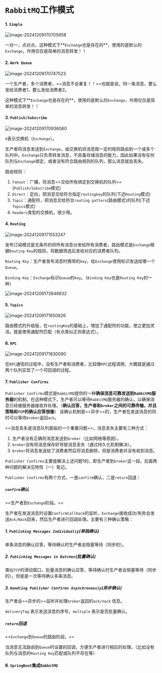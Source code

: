 # `RabbitMQ`工作模式

#### 1. `Simple`

![image-20241209170705958](E:\Note\RabbitMQ\RabbitMQ工作模式.assets\image-20241209170705958.png)

一对一，点对点。这种模式下**`Exchange`也是存在的**，使用的是默认的`Exchange`，作用仅仅是简单的消息转发！！

#### 2. `Work Queue`

![image-20241209170747523](E:\Note\RabbitMQ\RabbitMQ工作模式.assets\image-20241209170747523.png)

一个生产者，多个消费者，==消息不会重复！！==也就是说，同一条消息，要么发给消费者1，要么发给消费者2。

这种模式下**`Exchange`也是存在的**，使用的是默认的`Exchange`，作用仅仅是简单的消息转发！！

#### 3. `Publish/Subscribe`

![image-20241209170936060](E:\Note\RabbitMQ\RabbitMQ工作模式.assets\image-20241209170936060.png)

`X`表示交换机（`Exchange`）。

生产者将消息发送到`Exchange`，由交换机将消息按一定的规则路由到一个或多个队列中。`Exchange`只负责转发消息，不具备存储消息的能力，因此如果没有任何队列与`Exchange`绑定，或者没有符合路由规则的队列，那么消息就会丢失。

路由规则：

1. `Fanout`：广播，将消息==交给所有绑定到交换机的队列==(`Publish/Subscribe`模式)  
2. `Direct`：定向，把消息交给符合指定`routingkey`的队列(下述`Routing`模式)  
3. `Topic`：通配符，把消息交给符合`routing pattern`(路由模式)的队列(下述`Topics`模式)  
4. `headers`类型的交换机，很少用。

#### 4. `Routing`

![image-20241209171553247](E:\Note\RabbitMQ\RabbitMQ工作模式.assets\image-20241209171553247.png)

发布订阅模式是无条件的将所有消息分发给所有消费者，路由模式是`Exchange`根据`Routing Key`的规则，将数据筛选后发给对应的消费者队列。  

`Routing Key`：生产者发布消息时携带的`key`，给`Exchange`使用标识发送给哪一个`Queue`。

`Binding Key`：`Exchange`标识`Queue`的`key`。（`Binding Key`也是`Routing Key`的一种）

![image-20241209173846832](E:\Note\RabbitMQ\RabbitMQ工作模式.assets\image-20241209173846832.png)

#### 5. `Topics`

![image-20241209171650826](E:\Note\RabbitMQ\RabbitMQ工作模式.assets\image-20241209171650826.png)

路由模式的升级版，在`routingKey`的基础上，增加了通配符的功能，使之更加灵活。就是使用通配符匹配（有点类似正则表达式）。

#### 6. `RPC`

![image-20241209171830090](E:\Note\RabbitMQ\RabbitMQ工作模式.assets\image-20241209171830090.png)

在`RPC`通信的过程中，没有生产者和消费者，比较像`RPC`远程调用，大概就是通过两个队列实现了一个可回调的过程。  

#### 7. `Publisher Confirms`

`Publisher Confirms`模式是`RabbitMQ`提供的一种**确保消息可靠发送到`RabbitMQ`服务器**的机制。在这种模式下，生产者可以等待`RabbitMQ`服务器的确认，以确保消息已经被服务器接收并处理。（**确认应答，生产者和`broker`之间的可靠传输，并且策略和`TCP`的确认应答很像**）  该确认机制是==异步==的，生产者在发送消息的同时可以等待`broker`返回`ack`。

==消息丢失是消息队列面临的一个重要问题==，消息丢失主要有三种方式：

1. 生产者没有正确将消息发送到`broker`（比如网络等原因）。
2. `broker`没有将消息保存好导致消息丢失（通过持久化机制解决）。
3. `broker`将消息发送给了消费者然后将消息删除，但是消费者并没有收到消息。

`Publisher Confirms`主要是解决上述问题1的，即生产者到`broker`这一段。后面两种问题的解决见特性（一）笔记。

`Publisher Confirms`有两个方式，一是`confirm`确认，二是`return`回退：

##### `confirm`确认

==生产者到`Exchange`阶段。==

生产者在发送消息时设置`ConfirmCallback`的监听，`Exchange`接收成功/失败会发送`Ack/Nack`回来，然后生产者进行回调处理。主要有三种确认策略：

##### 1. `Publishing Messages Individually`(单独确认)  

单条消息的确认应答，等待确认时生产者会阻塞等待（同步的）。

##### 2. `Publishing Messages in Batches`(批量确认)  

类似`TCP`的滑动窗口，批量消息的确认应答，等待确认时生产者会阻塞等待（同步的）。但是是一次等待确认多条消息。

##### 3. `Handling Publisher Confirms Asynchronously`(异步确认)  

生产者会==异步的==监听并处理`broker`返回的`ack/nack` 信息。

`deliveryTag` 表示发送消息的序号，`multiple` 表示是否批量确认。  

##### `return`回退

==`Exchange`到`Queue`的路由阶段。==

当消息无法路由到`Queue`时设置的回调，方便生产者进行相应的处理。（比如没有队列与消息的`Routing Key`匹配或队列不存在等）

#### 8. `SpringBoot`集成`RabbitMQ`



